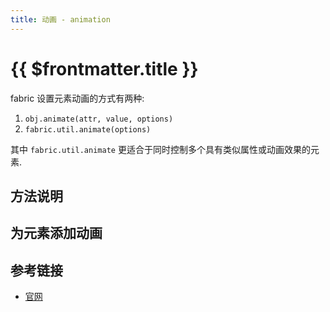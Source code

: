 ```yaml
---
title: 动画 - animation
---
```


<script setup>
import AnimationPlayground from './animation/samples/Animation.vue'
import Easing from './animation/samples/Easing.vue'
import Runnable from '../components/Runnable.vue'
</script>

# {{ $frontmatter.title }}

fabric 设置元素动画的方式有两种:

1. `obj.animate(attr, value, options)`
2. `fabric.util.animate(options)`

其中 `fabric.util.animate` 更适合于同时控制多个具有类似属性或动画效果的元素.

## 方法说明

<!--@include: ./animation/parts/objAnimate.md-->

<!--@include: ./animation/parts/utilAnimate.md-->

## 为元素添加动画

<!--@include: ./animation/parts/singleAnime.md-->

<!--@include: ./animation/parts/multipleAnime.md-->

<!--@include: ./animation/parts/cancelAnime.md-->

<!--@include: ./animation/parts/runningAnime.md-->

<!--@include: ./animation/parts/pauseAnime.md-->

<!--@include: ./animation/parts/pathAnime.md-->

<!--@include: ./animation/parts/easeAnime.md-->

## 参考链接

+ [官网](http://fabricjs.com/fabric-intro-part-2)
